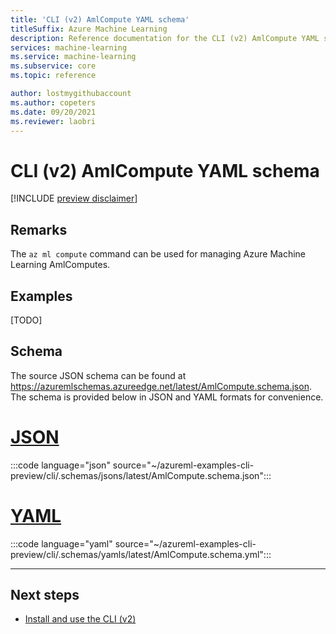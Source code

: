 ```yaml
---
title: 'CLI (v2) AmlCompute YAML schema'
titleSuffix: Azure Machine Learning
description: Reference documentation for the CLI (v2) AmlCompute YAML schema.
services: machine-learning
ms.service: machine-learning
ms.subservice: core
ms.topic: reference

author: lostmygithubaccount
ms.author: copeters
ms.date: 09/20/2021
ms.reviewer: laobri
---
```


# CLI (v2) AmlCompute YAML schema

[!INCLUDE [preview disclaimer](../../includes/machine-learning-preview-generic-disclaimer.md)]

## Remarks

The `az ml compute` command can be used for managing Azure Machine Learning AmlComputes.

## Examples

[TODO]

## Schema

The source JSON schema can be found at https://azuremlschemas.azureedge.net/latest/AmlCompute.schema.json. The schema is provided below in JSON and YAML formats for convenience.

# [JSON](#tab/json)

:::code language="json" source="~/azureml-examples-cli-preview/cli/.schemas/jsons/latest/AmlCompute.schema.json":::

# [YAML](#tab/yaml)

:::code language="yaml" source="~/azureml-examples-cli-preview/cli/.schemas/yamls/latest/AmlCompute.schema.yml":::

---

## Next steps

- [Install and use the CLI (v2)](how-to-configure-cli.md)
